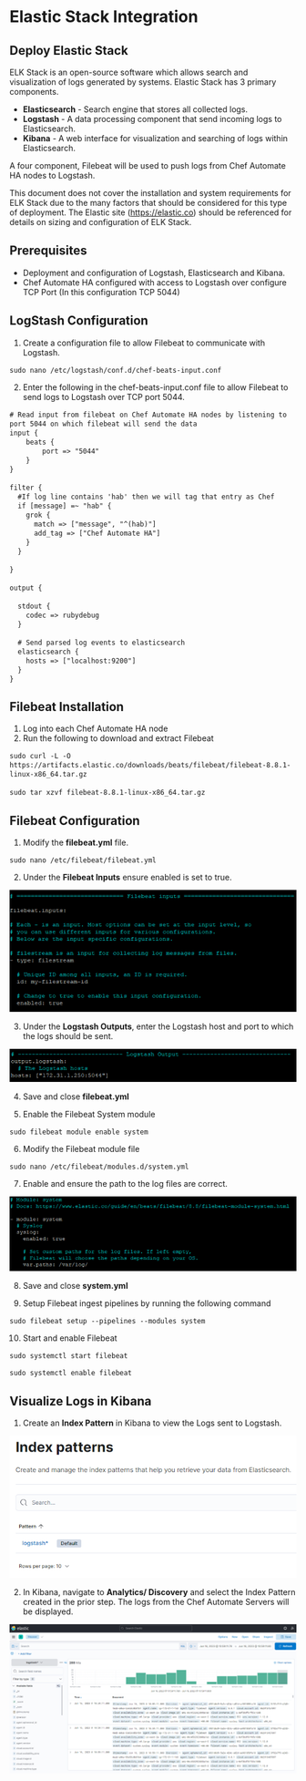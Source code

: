 # Elastic Stack Integration

## Deploy Elastic Stack

ELK Stack is an open-source software which allows search and visualization of logs generated by systems. Elastic Stack has 3 primary components.

* **Elasticsearch** - Search engine that stores all collected logs.
* **Logstash** - A data processing component that send incoming logs to Elasticsearch.
* **Kibana** - A web interface for visualization and searching of logs within Elasticsearch.

A four component, Filebeat will be used to push logs from Chef Automate HA nodes to Logstash.

This document does not cover the installation and system requirements for ELK Stack due to the many factors that should be considered for this type of deployment. The Elastic site (https://elastic.co) should be referenced for details on sizing and configuration of ELK Stack. 

## Prerequisites

* Deployment and configuration of Logstash, Elasticsearch and Kibana.
* Chef Automate HA configured with access to Logstash over configure TCP Port (In this configuration TCP 5044)

## LogStash Configuration

1. Create a configuration file to allow Filebeat to communicate with Logstash.

```
sudo nano /etc/logstash/conf.d/chef-beats-input.conf
```
2. Enter the following in the chef-beats-input.conf file to allow Filebeat to send logs to Logstash over TCP port 5044.

```
# Read input from filebeat on Chef Automate HA nodes by listening to port 5044 on which filebeat will send the data
input {
    beats {
        port => "5044"
    }
}

filter {
  #If log line contains 'hab' then we will tag that entry as Chef
  if [message] =~ "hab" {
    grok {
      match => ["message", "^(hab)"]
      add_tag => ["Chef Automate HA"]
    }
  }

}

output {

  stdout {
    codec => rubydebug
  }

  # Send parsed log events to elasticsearch
  elasticsearch {
    hosts => ["localhost:9200"]
  }
}
```

## Filebeat Installation

1. Log into each Chef Automate HA node
2. Run the following to download and extract Filebeat
```
sudo curl -L -O https://artifacts.elastic.co/downloads/beats/filebeat/filebeat-8.8.1-linux-x86_64.tar.gz

sudo tar xzvf filebeat-8.8.1-linux-x86_64.tar.gz
```

## Filebeat Configuration

1. Modify the **filebeat.yml** file.

```
sudo nano /etc/filebeat/filebeat.yml
```
2. Under the **Filebeat Inputs** ensure enabled is set to true.

![Filebeat-input-Conf](images/filebeat-inputs.png)

3. Under the **Logstash Outputs**, enter the Logstash host and port to which the logs should be sent.

 ![Filebeat-Logstash-Conf](images/filebeat-logstash.png)

4. Save and close **filebeat.yml**

5. Enable the Filebeat System module

```
sudo filebeat module enable system
```
6. Modify the Filebeat module file

```
sudo nano /etc/filebeat/modules.d/system.yml
```
7. Enable and ensure the path to the log files are correct.

![Filebeat-System-Conf](images/filebeat-system.png)

8. Save and close **system.yml**

9. Setup Filebeat ingest pipelines by running the following command

```
sudo filebeat setup --pipelines --modules system
```
10. Start and enable Filebeat

```
sudo systemctl start filebeat
```
```
sudo systemctl enable filebeat
```

## Visualize Logs in Kibana

1. Create an **Index Pattern** in Kibana to view the Logs sent to Logstash.

![kibana-index-pattern](images/index-pattern.png)

2. In Kibana, navigate to **Analytics/ Discovery** and select the Index Pattern created in the prior step. The logs from the Chef Automate Servers will be displayed.

![kibana-dashboard](images/kibana-dashboard.png)



